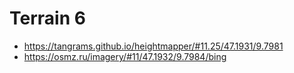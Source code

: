 # Terrain 6

- https://tangrams.github.io/heightmapper/#11.25/47.1931/9.7981
- https://osmz.ru/imagery/#11/47.1932/9.7984/bing